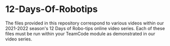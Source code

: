 # 12-Days-Of-Robotips

The files provided in this repository correspond to various videos within our 2021-2022 season's 12 Days of Robo-tips online video series. Each of these files must be run within your TeamCode module as demonstrated in our video series. 
